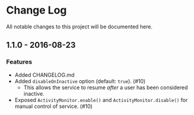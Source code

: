 # Change Log
All notable changes to this project will be documented here.

## 1.1.0 - 2016-08-23
### Features
- Added CHANGELOG.md
- Added `disableOnInactive` option (default: `true`). (#10)
  - This allows the service to resume _after_ a user has been considered inactive.
- Exposed `ActivityMonitor.enable()` and `ActivityMonitor.disable()` for manual control of service. (#10)
